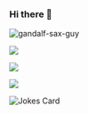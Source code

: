 ### Hi there 👋

<!--
**kyborq/kyborq** is a ✨ _special_ ✨ repository because its `README.md` (this file) appears on your GitHub profile.

Here are some ideas to get you started:

- 🔭 I’m currently working on ...
- 🌱 I’m currently learning ...
- 👯 I’m looking to collaborate on ...
- 🤔 I’m looking for help with ...
- 💬 Ask me about ...
- 📫 How to reach me: ...
- 😄 Pronouns: ...
- ⚡ Fun fact: ...
-->

![gandalf-sax-guy](https://user-images.githubusercontent.com/52314985/149179062-50d088c1-6658-4cfb-a2da-da7460c69dcf.gif)

![](https://visitor-badge.glitch.me/badge?page_id=kyborq)

![](https://github-readme-stats.vercel.app/api/top-langs/?username=kyborq&theme=blue-green)

![](https://github-readme-stats.vercel.app/api?username=kyborq&show_icons=true)

![Jokes Card](https://readme-jokes.vercel.app/api)
